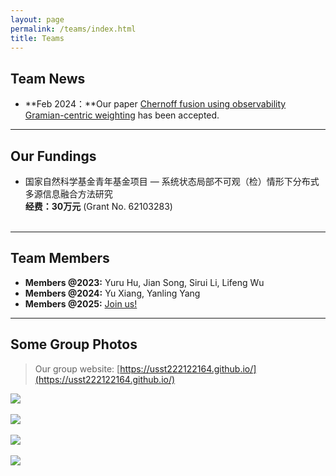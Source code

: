 ```yaml
---
layout: page
permalink: /teams/index.html
title: Teams
---
```


## Team News

- **Feb 2024：**Our paper [Chernoff fusion using observability Gramian-centric weighting](https://www.sciencedirect.com/science/article/pii/S0020025524001932?via%3Dihub=) has been accepted.<br>

---

## Our Fundings

- 国家自然科学基金青年基金项目 — 系统状态局部不可观（检）情形下分布式多源信息融合方法研究<br>**经费：30万元** (Grant No. 62103283)<br><br>

---

## Team Members

- **Members @2023:** Yuru Hu, Jian Song, Sirui Li, Lifeng Wu
- **Members @2024:** Yu Xiang, Yanling Yang
- **Members @2025:** [Join us!](https://lxy.usst.edu.cn/2022/0107/c2208a263867/page.htm)<br>

---

## Some Group Photos

> Our group website: [https://usst222122164.github.io/](https://usst222122164.github.io/)

<div>
<img src="https://caihanlin.com/images/1.jpg">
</div>
<br>

<div>
<img src="https://caihanlin.com/images/2.jpg">
</div>
<br>

<div>
<img src="https://caihanlin.com/images/3.jpg">
</div>
<br>

<div>
<img src="https://caihanlin.com/images/4.png">
</div>
<br>
